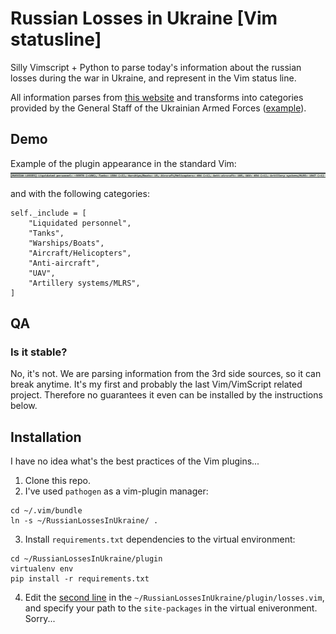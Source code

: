 # Russian Losses in Ukraine [Vim statusline]
Silly Vimscript + Python to parse today's information about the russian losses during the war in Ukraine, and represent in the Vim status line. 

All information parses from [this website](https://index.minfin.com.ua/ua/russian-invading/casualties/) and transforms into categories provided by the General Staff of the Ukrainian Armed Forces ([example](https://twitter.com/GeneralStaffUA/status/1543474012709339136)).

## Demo 
Example of the plugin appearance in the standard Vim: 
![alt text](demo/demo1.png)

and with the following categories:
```
self._include = [
    "Liquidated personnel",
    "Tanks",
    "Warships/Boats",
    "Aircraft/Helicopters",
    "Anti-aircraft",
    "UAV",
    "Artillery systems/MLRS",
]
```
## QA
### Is it stable?
No, it's not. We are parsing information from the 3rd side sources, so it can break anytime. It's my first and probably the last Vim/VimScript related project. Therefore no guarantees it even can be installed by the instructions below.

## Installation 

I have no idea what's the best practices of the Vim plugins...

1. Clone this repo.
2. I've used `pathogen` as a vim-plugin manager:
```
cd ~/.vim/bundle
ln -s ~/RussianLossesInUkraine/ .
```
3. Install `requirements.txt` dependencies to the virtual environment:
```
cd ~/RussianLossesInUkraine/plugin
virtualenv env
pip install -r requirements.txt
```
4. Edit the [second line](plugin/losses.vim#L2) in the `~/RussianLossesInUkraine/plugin/losses.vim`, and specify your path to the `site-packages` in the virtual eniveronment. Sorry...
